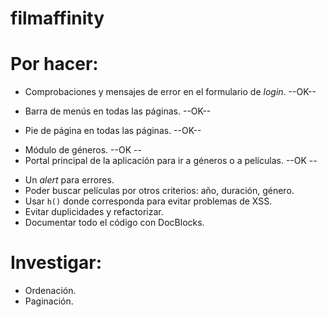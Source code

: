 # filmaffinity

# Por hacer:

- Comprobaciones y mensajes de error en el formulario de *login*. --OK--
+ Barra de menús en todas las páginas. --OK--
- Pie de página en todas las páginas. --OK--
+ Módulo de géneros. --OK --
+ Portal principal de la aplicación para ir a géneros o a películas. --OK --
- Un *alert* para errores.
- Poder buscar películas por otros criterios: año, duración, género.
- Usar `h()` donde corresponda para evitar problemas de XSS.
- Evitar duplicidades y refactorizar.
- Documentar todo el código con DocBlocks.

# Investigar:

- Ordenación.
- Paginación.
